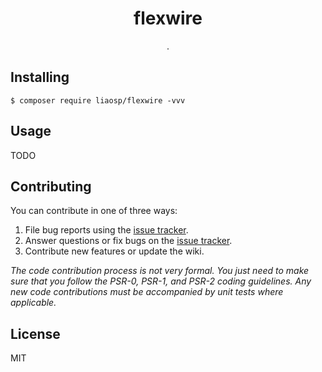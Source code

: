 <h1 align="center"> flexwire </h1>

<p align="center"> .</p>


## Installing

```shell
$ composer require liaosp/flexwire -vvv
```

## Usage

TODO

## Contributing

You can contribute in one of three ways:

1. File bug reports using the [issue tracker](https://github.com/liaoshengping/flexwire/issues).
2. Answer questions or fix bugs on the [issue tracker](https://github.com/liaoshengping/flexwire/issues).
3. Contribute new features or update the wiki.

_The code contribution process is not very formal. You just need to make sure that you follow the PSR-0, PSR-1, and PSR-2 coding guidelines. Any new code contributions must be accompanied by unit tests where applicable._

## License

MIT